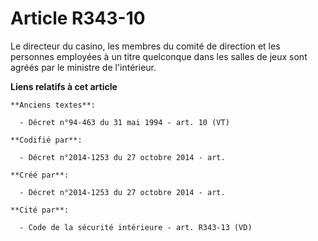 # Article R343-10

Le directeur du casino, les membres du comité de direction et les personnes employées à un titre quelconque dans les salles
de jeux sont agréés par le ministre de l'intérieur.

**Liens relatifs à cet article**

	**Anciens textes**:

	  - Décret n°94-463 du 31 mai 1994 - art. 10 (VT)

	**Codifié par**:

	  - Décret n°2014-1253 du 27 octobre 2014 - art.

	**Créé par**:

	  - Décret n°2014-1253 du 27 octobre 2014 - art.

	**Cité par**:

	  - Code de la sécurité intérieure - art. R343-13 (VD)

